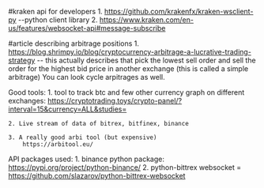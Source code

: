 #kraken api for developers
    1. https://github.com/krakenfx/kraken-wsclient-py --python client library
    2. https://www.kraken.com/en-us/features/websocket-api#message-subscribe

#article describing arbitrage positions
    1. https://blog.shrimpy.io/blog/cryptocurrency-arbitrage-a-lucrative-trading-strategy   -- this actually describes that pick the lowest sell order and sell the order for the highest bid price in another exchange (this is called a simple arbitrage) 
    You can look cycle arpitrages as well.


Good tools:
    1. tool to track btc and few other currency graph on different exchanges: https://cryptotrading.toys/crypto-panel/?interval=15&currency=ALL&studies=

    2. Live stream of data of bitrex, bitfinex, binance

    3. A really good arbi tool (but expensive)
        https://arbitool.eu/

    
API packages used:
    1. binance python package: https://pypi.org/project/python-binance/
    2. python-bittrex websocket = https://github.com/slazarov/python-bittrex-websocket